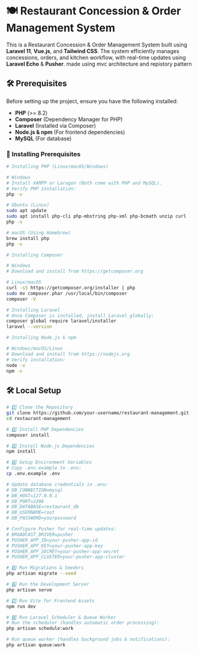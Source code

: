 # 🍽️ Restaurant Concession & Order Management System

This is a Restaurant Concession & Order Management System built using **Laravel 11**, **Vue.js**, and **Tailwind CSS**. The system efficiently manages concessions, orders, and kitchen workflow, with real-time updates using **Laravel Echo** & **Pusher**. made using mvc architecture and repistory pattern

## 🛠️ Prerequisites

Before setting up the project, ensure you have the following installed:

- **PHP** (>= 8.2)
- **Composer** (Dependency Manager for PHP)
- **Laravel** (Installed via Composer)
- **Node.js & npm** (For frontend dependencies)
- **MySQL** (For database)

### 🔹 Installing Prerequisites

```bash
# Installing PHP (Linux/macOS/Windows)

# Windows
# Install XAMPP or Laragon (Both come with PHP and MySQL).
# Verify PHP installation:
php -v

# Ubuntu (Linux)
sudo apt update
sudo apt install php-cli php-mbstring php-xml php-bcmath unzip curl
php -v

# macOS (Using Homebrew)
brew install php
php -v

# Installing Composer

# Windows
# Download and install from https://getcomposer.org

# Linux/macOS
curl -sS https://getcomposer.org/installer | php
sudo mv composer.phar /usr/local/bin/composer
composer -V

# Installing Laravel
# Once Composer is installed, install Laravel globally:
composer global require laravel/installer
laravel --version

# Installing Node.js & npm

# Windows/macOS/Linux
# Download and install from https://nodejs.org
# Verify installation:
node -v
npm -v
```

## 🛠️ Local Setup

```bash
# 1️⃣ Clone the Repository
git clone https://github.com/your-username/restaurant-management.git
cd restaurant-management

# 2️⃣ Install PHP Dependencies
composer install

# 3️⃣ Install Node.js Dependencies
npm install

# 4️⃣ Setup Environment Variables
# Copy .env.example to .env:
cp .env.example .env

# Update database credentials in .env:
# DB_CONNECTION=mysql
# DB_HOST=127.0.0.1
# DB_PORT=3306
# DB_DATABASE=restaurant_db
# DB_USERNAME=root
# DB_PASSWORD=yourpassword

# Configure Pusher for real-time updates:
# BROADCAST_DRIVER=pusher
# PUSHER_APP_ID=your-pusher-app-id
# PUSHER_APP_KEY=your-pusher-app-key
# PUSHER_APP_SECRET=your-pusher-app-secret
# PUSHER_APP_CLUSTER=your-pusher-app-cluster

# 5️⃣ Run Migrations & Seeders
php artisan migrate --seed

# 6️⃣ Run the Development Server
php artisan serve

# 7️⃣ Run Vite for Frontend Assets
npm run dev

# 8️⃣ Run Laravel Scheduler & Queue Worker
# Run the scheduler (handles automatic order processing):
php artisan schedule:work

# Run queue worker (handles background jobs & notifications):
php artisan queue:work
```